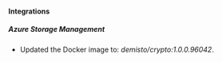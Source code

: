 
#### Integrations

##### Azure Storage Management

- Updated the Docker image to: *demisto/crypto:1.0.0.96042*.

